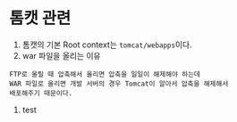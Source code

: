 # 톰캣 관련  
1. 톰캣의 기본 Root context는 `tomcat/webapps`이다.
1. war 파일을 올리는 이유
```
FTP로 올릴 때 압축해서 올리면 압축을 일일이 해제해야 하는데
WAR 파일로 올리면 개발 서버의 경우 Tomcat이 알아서 압축을 해제해서
배포해주기 때문이다.
```
1. test
